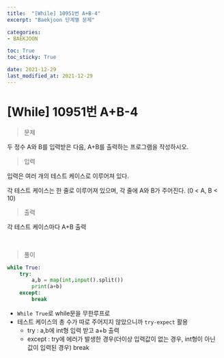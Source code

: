 ```yaml
---
title:  "[While] 10951번 A+B-4"
excerpt: "Baekjoon 단계별 문제"

categories:
- BAEKJOON

toc: True
toc_sticky: True

date: 2021-12-29
last_modified_at: 2021-12-29
---
```


# [While] 10951번 A+B-4

> 문제

두 정수 A와 B를 입력받은 다음, A+B를 출력하는 프로그램을 작성하시오.

> 입력

입력은 여러 개의 테스트 케이스로 이루어져 있다.

각 테스트 케이스는 한 줄로 이루어져 있으며, 각 줄에 A와 B가 주어진다. (0 < A, B < 10)

> 출력

각 테스트 케이스마다 A+B 출력

<br>

> 풀이

```python
while True:
    try:
        a,b = map(int,input().split())
        print(a+b)
    except:
        break
```

- `While True`로 while문을 무한루프로
- 테스트 케이스의 총 수가 따로 주어지지 않았으니까 `try-expect` 활용
  - try : a,b에 int형 입력 받고 a+b 출력
  - except : try에 에러가 발생한 경우(더이상 입력값이 없는 경우, int형이 아닌 값이 입력된 경우) break
